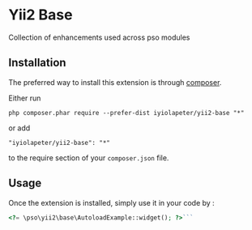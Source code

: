 Yii2 Base
=========
Collection of enhancements used across pso modules

Installation
------------

The preferred way to install this extension is through [composer](http://getcomposer.org/download/).

Either run

```
php composer.phar require --prefer-dist iyiolapeter/yii2-base "*"
```

or add

```
"iyiolapeter/yii2-base": "*"
```

to the require section of your `composer.json` file.


Usage
-----

Once the extension is installed, simply use it in your code by  :

```php
<?= \pso\yii2\base\AutoloadExample::widget(); ?>```